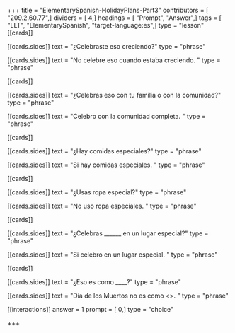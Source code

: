 +++
title = "ElementarySpanish-HolidayPlans-Part3"
contributors = [ "209.2.60.77",]
dividers = [ 4,]
headings = [ "Prompt", "Answer",]
tags = [ "LLT", "ElementarySpanish", "target-language:es",]
type = "lesson"
[[cards]]

[[cards.sides]]
text = "¿Celebraste eso creciendo?"
type = "phrase"

[[cards.sides]]
text = "No celebre eso cuando estaba creciendo. "
type = "phrase"

[[cards]]

[[cards.sides]]
text = "¿Celebras eso con tu familia o con la comunidad?"
type = "phrase"

[[cards.sides]]
text = "Celebro con la comunidad completa. "
type = "phrase"

[[cards]]

[[cards.sides]]
text = "¿Hay comidas especiales?"
type = "phrase"

[[cards.sides]]
text = "Si hay comidas especiales. "
type = "phrase"

[[cards]]

[[cards.sides]]
text = "¿Usas ropa especial?"
type = "phrase"

[[cards.sides]]
text = "No uso ropa especiales. "
type = "phrase"

[[cards]]

[[cards.sides]]
text = "¿Celebras ______ en un lugar especial?"
type = "phrase"

[[cards.sides]]
text = "Si celebro en un lugar especial. "
type = "phrase"

[[cards]]

[[cards.sides]]
text = "¿Eso es como ____?"
type = "phrase"

[[cards.sides]]
text = "Día de los Muertos no es como <<Halloween>>. "
type = "phrase"

[[interactions]]
answer = 1
prompt = [ 0,]
type = "choice"

+++
